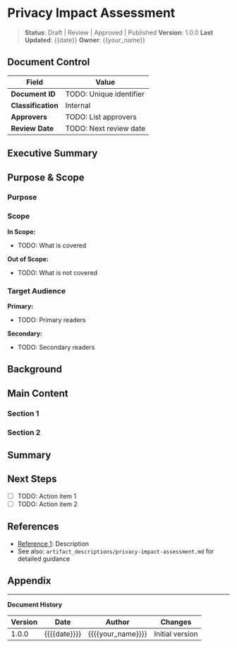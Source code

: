 # Privacy Impact Assessment

> **Status**: Draft | Review | Approved | Published
> **Version**: 1.0.0
> **Last Updated**: {{date}}
> **Owner**: {{your_name}}

## Document Control

| Field | Value |
|-------|-------|
| **Document ID** | TODO: Unique identifier |
| **Classification** | Internal |
| **Approvers** | TODO: List approvers |
| **Review Date** | TODO: Next review date |

## Executive Summary

<!-- TODO: 2-3 paragraph overview for executive audience -->
<!-- What is this document about? -->
<!-- Why does it matter? -->
<!-- What are the key takeaways? -->

## Purpose & Scope

### Purpose

<!-- TODO: Explain why this document exists -->

### Scope

**In Scope:**
- TODO: What is covered

**Out of Scope:**
- TODO: What is not covered

### Target Audience

**Primary:**
- TODO: Primary readers

**Secondary:**
- TODO: Secondary readers


## Background

<!-- TODO: Provide necessary background information -->

## Main Content

### Section 1

<!-- TODO: Add content -->

### Section 2

<!-- TODO: Add content -->

## Summary

<!-- TODO: Summarize key points -->

## Next Steps

- [ ] TODO: Action item 1
- [ ] TODO: Action item 2

## References

- [Reference 1](url): Description
- See also: `artifact_descriptions/privacy-impact-assessment.md` for detailed guidance

## Appendix

<!-- Add supporting materials as needed -->

---

**Document History**

| Version | Date | Author | Changes |
|---------|------|--------|---------|
| 1.0.0 | {{{{date}}}} | {{{{your_name}}}} | Initial version |
